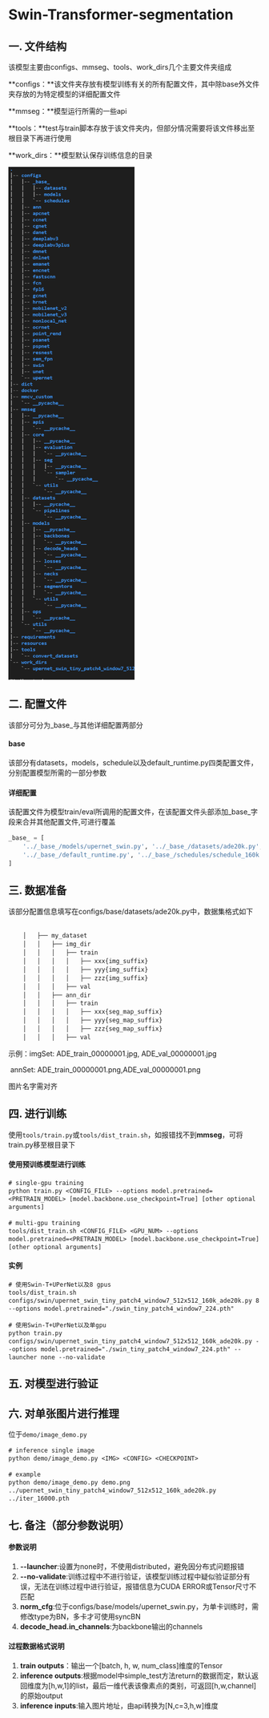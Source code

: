 # Swin-Transformer-segmentation



## 一. 文件结构

该模型主要由configs、mmseg、tools、work_dirs几个主要文件夹组成

**configs：**该文件夹存放有模型训练有关的所有配置文件，其中除base外文件夹存放的为特定模型的详细配置文件

**mmseg：**模型运行所需的一些api

**tools：**test与train脚本存放于该文件夹内，但部分情况需要将该文件移出至根目录下再进行使用

**work_dirs：**模型默认保存训练信息的目录



![1](img/1.png)

## 二. 配置文件

该部分可分为_base_与其他详细配置两部分

#### base

该部分有datasets，models，schedule以及default_runtime.py四类配置文件，分别配置模型所需的一部分参数

#### 详细配置

该配置文件为模型train/eval所调用的配置文件，在该配置文件头部添加_base_字段来合并其他配置文件,可进行覆盖

``` python
_base_ = [
    '../_base_/models/upernet_swin.py', '../_base_/datasets/ade20k.py',
    '../_base_/default_runtime.py', '../_base_/schedules/schedule_160k.py'
]
```



## 三. 数据准备

该部分配置信息填写在configs/base/datasets/ade20k.py中，数据集格式如下

```markdown

    │   ├── my_dataset
    │   │   ├── img_dir
    │   │   │   ├── train
    │   │   │   │   ├── xxx{img_suffix}
    │   │   │   │   ├── yyy{img_suffix}
    │   │   │   │   ├── zzz{img_suffix}
    │   │   │   ├── val
    │   │   ├── ann_dir
    │   │   │   ├── train
    │   │   │   │   ├── xxx{seg_map_suffix}
    │   │   │   │   ├── yyy{seg_map_suffix}
    │   │   │   │   ├── zzz{seg_map_suffix}
    │   │   │   ├── val
```



示例：imgSet: ADE_train_00000001.jpg, ADE_val_00000001.jpg

​	   annSet: ADE_train_00000001.png,ADE_val_00000001.png

图片名字需对齐

## 四. 进行训练

使用`tools/train.py`或`tools/dist_train.sh`，如报错找不到**mmseg**，可将train.py移至根目录下

#### 使用预训练模型进行训练

```
# single-gpu training
python train.py <CONFIG_FILE> --options model.pretrained=<PRETRAIN_MODEL> [model.backbone.use_checkpoint=True] [other optional arguments]

# multi-gpu training
tools/dist_train.sh <CONFIG_FILE> <GPU_NUM> --options model.pretrained=<PRETRAIN_MODEL> [model.backbone.use_checkpoint=True] [other optional arguments]
```

#### 实例

```
# 使用Swin-T+UPerNet以及8 gpus
tools/dist_train.sh configs/swin/upernet_swin_tiny_patch4_window7_512x512_160k_ade20k.py 8 --options model.pretrained="./swin_tiny_patch4_window7_224.pth"

# 使用Swin-T+UPerNet以及单gpu
python train.py configs/swin/upernet_swin_tiny_patch4_window7_512x512_160k_ade20k.py --options model.pretrained="./swin_tiny_patch4_window7_224.pth" --launcher none --no-validate
```

## 五. 对模型进行验证

## 六. 对单张图片进行推理

位于`demo/image_demo.py`

```
# inference single image
python demo/image_demo.py <IMG> <CONFIG> <CHECKPOINT>

# example
python demo/image_demo.py demo.png ../upernet_swin_tiny_patch4_window7_512x512_160k_ade20k.py ../iter_16000.pth
```



## 七. 备注（部分参数说明）

#### 参数说明

1. **--launcher**:设置为none时，不使用distributed，避免因分布式问题报错
2. **--no-validate**:训练过程中不进行验证，该模型训练过程中疑似验证部分有误，无法在训练过程中进行验证，报错信息为CUDA ERROR或Tensor尺寸不匹配
3. **norm_cfg**:位于configs/base/models/upernet_swin.py，为单卡训练时，需修改type为BN，多卡才可使用syncBN
4. **decode_head.in_channels**:为backbone输出的channels

#### 过程数据格式说明

1. **train outputs**：输出一个[batch, h, w, num_class]维度的Tensor
2. **inference outputs**:根据model中simple_test方法return的数据而定，默认返回维度为[h,w,1]的list，最后一维代表该像素点的类别，可返回[h,w,channel]的原始output
3. **inference inputs**:输入图片地址，由api转换为[N,c=3,h,w]维度


